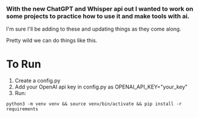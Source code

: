 ### With the new ChatGPT and Whisper api out I wanted to work on some projects to practice how to use it and make tools with ai.  
  
I'm sure I'll be adding to these and updating things as they come along.  
  
Pretty wild we can do things like this.  
  
  
  # To Run  
  1) Create a config.py  
  2) Add your OpenAI api key in config.py as OPENAI_API_KEY="your_key"  
  3) Run:
    
    python3 -m venv venv && source venv/bin/activate && pip install -r requirements